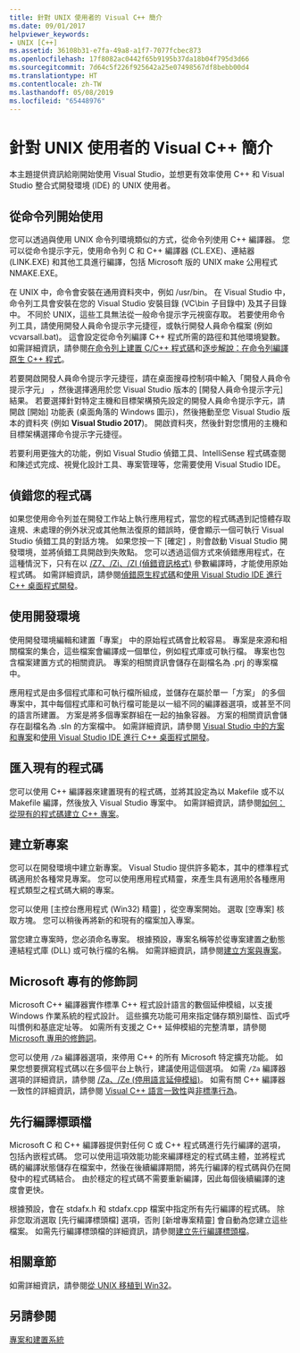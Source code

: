```yaml
---
title: 針對 UNIX 使用者的 Visual C++ 簡介
ms.date: 09/01/2017
helpviewer_keywords:
- UNIX [C++]
ms.assetid: 36108b31-e7fa-49a8-a1f7-7077fcbec873
ms.openlocfilehash: 17f8082ac0442f65b9195b37da18b04f795d3d66
ms.sourcegitcommit: 7d64c5f226f925642a25e07498567df8bebb00d4
ms.translationtype: HT
ms.contentlocale: zh-TW
ms.lasthandoff: 05/08/2019
ms.locfileid: "65448976"
---
```

# <a name="introduction-to-visual-c-for-unix-users"></a>針對 UNIX 使用者的 Visual C++ 簡介

本主題提供資訊給剛開始使用 Visual Studio，並想更有效率使用 C++ 和 Visual Studio 整合式開發環境 (IDE) 的 UNIX 使用者。

## <a name="getting-started-on-the-command-line"></a>從命令列開始使用

您可以透過與使用 UNIX 命令列環境類似的方式，從命令列使用 C++ 編譯器。 您可以從命令提示字元，使用命令列 C 和 C++ 編譯器 (CL.EXE)、連結器 (LINK.EXE) 和其他工具進行編譯，包括 Microsoft 版的 UNIX make 公用程式 NMAKE.EXE。

在 UNIX 中，命令會安裝在通用資料夾中，例如 /usr/bin。 在 Visual Studio 中，命令列工具會安裝在您的 Visual Studio 安裝目錄 (VC\bin 子目錄中) 及其子目錄中。 不同於 UNIX，這些工具無法從一般命令提示字元視窗存取。 若要使用命令列工具，請使用開發人員命令提示字元捷徑，或執行開發人員命令檔案 (例如 vcvarsall.bat)。 這會設定從命令列編譯 C++ 程式所需的路徑和其他環境變數。 如需詳細資訊，請參閱[在命令列上建置 C/C++ 程式碼](../build/building-on-the-command-line.md)和[逐步解說：在命令列編譯原生 C++ 程式](../build/walkthrough-compiling-a-native-cpp-program-on-the-command-line.md)。

若要開啟開發人員命令提示字元捷徑，請在桌面搜尋控制項中輸入「開發人員命令提示字元」  ，然後選擇適用於您 Visual Studio 版本的 [開發人員命令提示字元]  結果。 若要選擇針對特定主機和目標架構預先設定的開發人員命令提示字元，請開啟 [開始]  功能表 (桌面角落的 Windows 圖示)，然後捲動至您 Visual Studio 版本的資料夾 (例如 **Visual Studio 2017**)。 開啟資料夾，然後針對您慣用的主機和目標架構選擇命令提示字元捷徑。

若要利用更強大的功能，例如 Visual Studio 偵錯工具、IntelliSense 程式碼查閱和陳述式完成、視覺化設計工具、專案管理等，您需要使用 Visual Studio IDE。

## <a name="debugging-your-code"></a>偵錯您的程式碼

如果您使用命令列並在開發工作站上執行應用程式，當您的程式碼遇到記憶體存取違規、未處理的例外狀況或其他無法復原的錯誤時，便會顯示一個可執行 Visual Studio 偵錯工具的對話方塊。 如果您按一下 [確定]  ，則會啟動 Visual Studio 開發環境，並將偵錯工具開啟到失敗點。 您可以透過這個方式來偵錯應用程式，在這種情況下，只有在以 [/Z7、/Zi、/ZI (偵錯資訊格式)](../build/reference/z7-zi-zi-debug-information-format.md) 參數編譯時，才能使用原始程式碼。 如需詳細資訊，請參閱[偵錯原生程式碼](/visualstudio/debugger/debugging-native-code)和[使用 Visual Studio IDE 進行 C++ 桌面程式開發](../ide/using-the-visual-studio-ide-for-cpp-desktop-development.md)。

## <a name="using-the-development-environment"></a>使用開發環境

使用開發環境編輯和建置「專案」  中的原始程式碼會比較容易。 專案是來源和相關檔案的集合，這些檔案會編譯成一個單位，例如程式庫或可執行檔。 專案也包含檔案建置方式的相關資訊。 專案的相關資訊會儲存在副檔名為 .prj 的專案檔中。

應用程式是由多個程式庫和可執行檔所組成，並儲存在屬於單一「方案」  的多個專案中，其中每個程式庫和可執行檔可能是以一組不同的編譯器選項，或甚至不同的語言所建置。 方案是將多個專案群組在一起的抽象容器。 方案的相關資訊會儲存在副檔名為 .sln 的方案檔中。 如需詳細資訊，請參閱 [Visual Studio 中的方案和專案](/visualstudio/ide/solutions-and-projects-in-visual-studio)和[使用 Visual Studio IDE 進行 C++ 桌面程式開發](../ide/using-the-visual-studio-ide-for-cpp-desktop-development.md)。

## <a name="importing-your-existing-code"></a>匯入現有的程式碼

您可以使用 C++ 編譯器來建置現有的程式碼，並將其設定為以 Makefile 或不以 Makefile 編譯，然後放入 Visual Studio 專案中。 如需詳細資訊，請參閱[如何：從現有的程式碼建立 C++ 專案](../build/how-to-create-a-cpp-project-from-existing-code.md)。

## <a name="creating-a-new-project"></a>建立新專案

您可以在開發環境中建立新專案。 Visual Studio 提供許多範本，其中的標準程式碼適用於各種常見專案。 您可以使用應用程式精靈，來產生具有適用於各種應用程式類型之程式碼大綱的專案。

您可以使用 [主控台應用程式 (Win32) 精靈]  ，從空專案開始。 選取 [空專案]  核取方塊。 您可以稍後再將新的和現有的檔案加入專案。

當您建立專案時，您必須命名專案。 根據預設，專案名稱等於從專案建置之動態連結程式庫 (DLL) 或可執行檔的名稱。 如需詳細資訊，請參閱[建立方案與專案](/visualstudio/ide/creating-solutions-and-projects)。

## <a name="microsoft-specific-modifiers"></a>Microsoft 專有的修飾詞

Microsoft C++ 編譯器實作標準 C++ 程式設計語言的數個延伸模組，以支援 Windows 作業系統的程式設計。 這些擴充功能可用來指定儲存類別屬性、函式呼叫慣例和基底定址等。 如需所有支援之 C++ 延伸模組的完整清單，請參閱 [Microsoft 專用的修飾詞](../cpp/microsoft-specific-modifiers.md)。

您可以使用 `/Za` 編譯器選項，來停用 C++ 的所有 Microsoft 特定擴充功能。 如果您想要撰寫程式碼以在多個平台上執行，建議使用這個選項。 如需 `/Za` 編譯器選項的詳細資訊，請參閱 [/Za、/Ze (停用語言延伸模組)](../build/reference/za-ze-disable-language-extensions.md)。 如需有關 C++ 編譯器一致性的詳細資訊，請參閱 [Visual C++ 語言一致性](../overview/visual-cpp-language-conformance.md)與[非標準行為](../cpp/nonstandard-behavior.md)。

## <a name="precompiled-headers"></a>先行編譯標頭檔

Microsoft C 和 C++ 編譯器提供對任何 C 或 C++ 程式碼進行先行編譯的選項，包括內嵌程式碼。 您可以使用這項效能功能來編譯穩定的程式碼主體，並將程式碼的編譯狀態儲存在檔案中，然後在後續編譯期間，將先行編譯的程式碼與仍在開發中的程式碼結合。 由於穩定的程式碼不需要重新編譯，因此每個後續編譯的速度會更快。

根據預設，會在 stdafx.h 和 stdafx.cpp 檔案中指定所有先行編譯的程式碼。 除非您取消選取 [先行編譯標頭檔]  選項，否則 [新增專案精靈]  會自動為您建立這些檔案。 如需先行編譯標頭檔的詳細資訊，請參閱[建立先行編譯標頭檔](../build/creating-precompiled-header-files.md)。

## <a name="related-sections"></a>相關章節

如需詳細資訊，請參閱[從 UNIX 移植到 Win32](../porting/porting-from-unix-to-win32.md)。

## <a name="see-also"></a>另請參閱

[專案和建置系統](../build/projects-and-build-systems-cpp.md)

